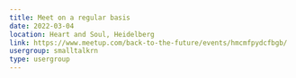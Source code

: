 ```yaml
---
title: Meet on a regular basis
date: 2022-03-04
location: Heart and Soul, Heidelberg
link: https://www.meetup.com/back-to-the-future/events/hmcmfpydcfbgb/
usergroup: smalltalkrn
type: usergroup
---
```

